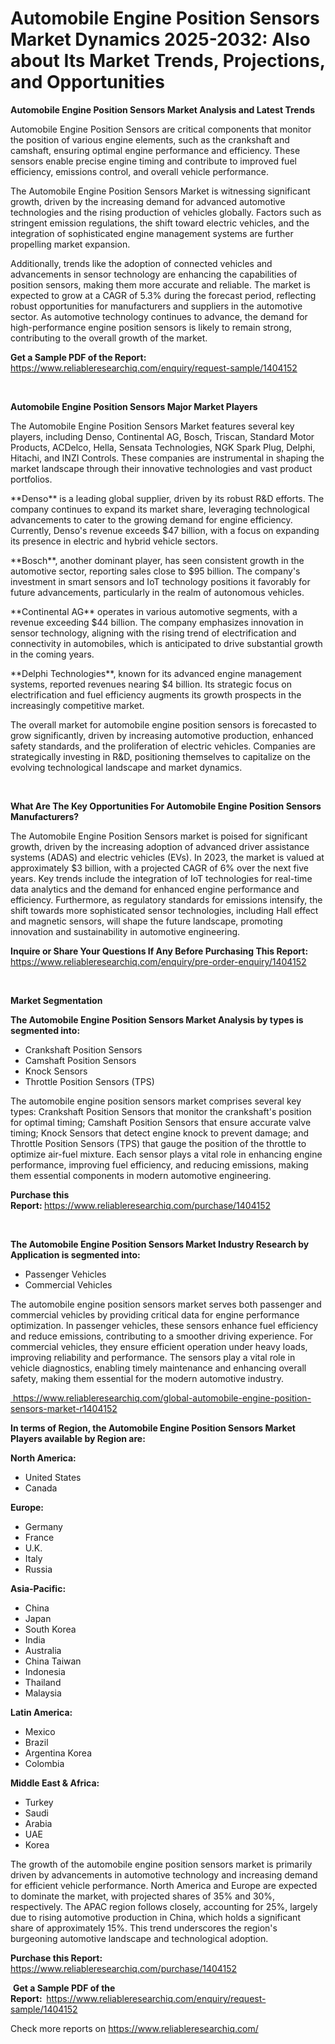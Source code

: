 <p><h1>Automobile Engine Position Sensors Market Dynamics 2025-2032: Also about Its Market Trends, Projections, and Opportunities</h1></p><p><strong>Automobile Engine Position Sensors Market Analysis and Latest Trends</strong></p>
<p><p>Automobile Engine Position Sensors are critical components that monitor the position of various engine elements, such as the crankshaft and camshaft, ensuring optimal engine performance and efficiency. These sensors enable precise engine timing and contribute to improved fuel efficiency, emissions control, and overall vehicle performance. </p><p>The Automobile Engine Position Sensors Market is witnessing significant growth, driven by the increasing demand for advanced automotive technologies and the rising production of vehicles globally. Factors such as stringent emission regulations, the shift toward electric vehicles, and the integration of sophisticated engine management systems are further propelling market expansion. </p><p>Additionally, trends like the adoption of connected vehicles and advancements in sensor technology are enhancing the capabilities of position sensors, making them more accurate and reliable. The market is expected to grow at a CAGR of 5.3% during the forecast period, reflecting robust opportunities for manufacturers and suppliers in the automotive sector. As automotive technology continues to advance, the demand for high-performance engine position sensors is likely to remain strong, contributing to the overall growth of the market.</p></p>
<p><strong>Get a Sample PDF of the Report:&nbsp;</strong> <a href="https://www.reliableresearchiq.com/enquiry/request-sample/1404152?utm_campaign=1876&utm_medium=2&utm_source=Github&utm_content=ia&utm_term=13012025&utm_id=automobile-engine-position-sensors">https://www.reliableresearchiq.com/enquiry/request-sample/1404152</a></p>
<p>&nbsp;</p>
<p><strong>Automobile Engine Position Sensors Major Market Players</strong></p>
<p><p>The Automobile Engine Position Sensors Market features several key players, including Denso, Continental AG, Bosch, Triscan, Standard Motor Products, ACDelco, Hella, Sensata Technologies, NGK Spark Plug, Delphi, Hitachi, and INZI Controls. These companies are instrumental in shaping the market landscape through their innovative technologies and vast product portfolios.</p><p>**Denso** is a leading global supplier, driven by its robust R&D efforts. The company continues to expand its market share, leveraging technological advancements to cater to the growing demand for engine efficiency. Currently, Denso's revenue exceeds $47 billion, with a focus on expanding its presence in electric and hybrid vehicle sectors.</p><p>**Bosch**, another dominant player, has seen consistent growth in the automotive sector, reporting sales close to $95 billion. The company's investment in smart sensors and IoT technology positions it favorably for future advancements, particularly in the realm of autonomous vehicles.</p><p>**Continental AG** operates in various automotive segments, with a revenue exceeding $44 billion. The company emphasizes innovation in sensor technology, aligning with the rising trend of electrification and connectivity in automobiles, which is anticipated to drive substantial growth in the coming years.</p><p>**Delphi Technologies**, known for its advanced engine management systems, reported revenues nearing $4 billion. Its strategic focus on electrification and fuel efficiency augments its growth prospects in the increasingly competitive market.</p><p>The overall market for automobile engine position sensors is forecasted to grow significantly, driven by increasing automotive production, enhanced safety standards, and the proliferation of electric vehicles. Companies are strategically investing in R&D, positioning themselves to capitalize on the evolving technological landscape and market dynamics.</p></p>
<p>&nbsp;</p>
<p><strong>What Are The Key Opportunities For Automobile Engine Position Sensors Manufacturers?</strong></p>
<p><p>The Automobile Engine Position Sensors market is poised for significant growth, driven by the increasing adoption of advanced driver assistance systems (ADAS) and electric vehicles (EVs). In 2023, the market is valued at approximately $3 billion, with a projected CAGR of 6% over the next five years. Key trends include the integration of IoT technologies for real-time data analytics and the demand for enhanced engine performance and efficiency. Furthermore, as regulatory standards for emissions intensify, the shift towards more sophisticated sensor technologies, including Hall effect and magnetic sensors, will shape the future landscape, promoting innovation and sustainability in automotive engineering.</p></p>
<p><strong>Inquire or Share Your Questions If Any Before Purchasing This Report:</strong> <a href="https://www.reliableresearchiq.com/enquiry/pre-order-enquiry/1404152?utm_campaign=1876&utm_medium=2&utm_source=Github&utm_content=ia&utm_term=13012025&utm_id=automobile-engine-position-sensors">https://www.reliableresearchiq.com/enquiry/pre-order-enquiry/1404152</a></p>
<p>&nbsp;</p>
<p><strong>Market Segmentation</strong></p>
<p><strong>The Automobile Engine Position Sensors Market Analysis by types is segmented into:</strong></p>
<p><ul><li>Crankshaft Position Sensors</li><li>Camshaft Position Sensors</li><li>Knock Sensors</li><li>Throttle Position Sensors (TPS)</li></ul></p>
<p><p>The automobile engine position sensors market comprises several key types: Crankshaft Position Sensors that monitor the crankshaft's position for optimal timing; Camshaft Position Sensors that ensure accurate valve timing; Knock Sensors that detect engine knock to prevent damage; and Throttle Position Sensors (TPS) that gauge the position of the throttle to optimize air-fuel mixture. Each sensor plays a vital role in enhancing engine performance, improving fuel efficiency, and reducing emissions, making them essential components in modern automotive engineering.</p></p>
<p><strong>Purchase this Report:&nbsp;</strong><a href="https://www.reliableresearchiq.com/purchase/1404152?utm_campaign=1876&utm_medium=2&utm_source=Github&utm_content=ia&utm_term=13012025&utm_id=automobile-engine-position-sensors">https://www.reliableresearchiq.com/purchase/1404152</a></p>
<p>&nbsp;</p>
<p><strong>The Automobile Engine Position Sensors Market Industry Research by Application is segmented into:</strong></p>
<p><ul><li>Passenger Vehicles</li><li>Commercial Vehicles</li></ul></p>
<p><p>The automobile engine position sensors market serves both passenger and commercial vehicles by providing critical data for engine performance optimization. In passenger vehicles, these sensors enhance fuel efficiency and reduce emissions, contributing to a smoother driving experience. For commercial vehicles, they ensure efficient operation under heavy loads, improving reliability and performance. The sensors play a vital role in vehicle diagnostics, enabling timely maintenance and enhancing overall safety, making them essential for the modern automotive industry.</p></p>
<p><a href="https://www.reliableresearchiq.com/global-automobile-engine-position-sensors-market-r1404152?utm_campaign=1876&utm_medium=2&utm_source=Github&utm_content=ia&utm_term=13012025&utm_id=automobile-engine-position-sensors">&nbsp;https://www.reliableresearchiq.com/global-automobile-engine-position-sensors-market-r1404152</a></p>
<p><strong>In terms of Region, the Automobile Engine Position Sensors Market Players available by Region are:</strong></p>
<p>
    <p> <strong> North America: </strong>
        <ul>
            <li>United States</li>
            <li>Canada</li>
        </ul>
        </p> 
    <p> <strong> Europe: </strong>
        <ul>
            <li>Germany</li>
            <li>France</li>
            <li>U.K.</li>
            <li>Italy</li>
            <li>Russia</li>
        </ul>
        </p> 
    <p> <strong> Asia-Pacific: </strong>
        <ul>
            <li>China</li>
            <li>Japan</li>
            <li>South Korea</li>
            <li>India</li>
            <li>Australia</li>
            <li>China Taiwan</li>
            <li>Indonesia</li>
            <li>Thailand</li>
            <li>Malaysia</li>
        </ul>
        </p> 
    <p> <strong> Latin America: </strong>
        <ul>
            <li>Mexico</li>
            <li>Brazil</li>
            <li>Argentina Korea</li>
            <li>Colombia</li>
        </ul>
        </p> 
    <p> <strong> Middle East & Africa: </strong>
        <ul>
            <li>Turkey</li>
            <li>Saudi</li>
            <li>Arabia</li>
            <li>UAE</li>
            <li>Korea</li>
        </ul>
    </p>
    </p>
<p><p>The growth of the automobile engine position sensors market is primarily driven by advancements in automotive technology and increasing demand for efficient vehicle performance. North America and Europe are expected to dominate the market, with projected shares of 35% and 30%, respectively. The APAC region follows closely, accounting for 25%, largely due to rising automotive production in China, which holds a significant share of approximately 15%. This trend underscores the region's burgeoning automotive landscape and technological adoption.</p></p>
<p><strong>Purchase this Report: </strong><a href="https://www.reliableresearchiq.com/purchase/1404152?utm_campaign=1876&utm_medium=2&utm_source=Github&utm_content=ia&utm_term=13012025&utm_id=automobile-engine-position-sensors">https://www.reliableresearchiq.com/purchase/1404152</a></p>
<p>&nbsp;<strong>Get a Sample PDF of the Report:&nbsp;&nbsp;</strong><a href="https://www.reliableresearchiq.com/enquiry/request-sample/1404152?utm_campaign=1876&utm_medium=2&utm_source=Github&utm_content=ia&utm_term=13012025&utm_id=automobile-engine-position-sensors">https://www.reliableresearchiq.com/enquiry/request-sample/1404152</a></p>
<p><strong></strong></p>
<p>Check more reports on <a href="https://www.reliableresearchiq.com/?utm_campaign=1876&utm_medium=2&utm_source=Github&utm_content=ia&utm_term=13012025&utm_id=automobile-engine-position-sensors">https://www.reliableresearchiq.com/</a></p>